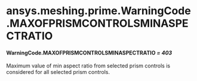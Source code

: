 <a id="ansys-meshing-prime-warningcode-maxofprismcontrolsminaspectratio"></a>

# ansys.meshing.prime.WarningCode.MAXOFPRISMCONTROLSMINASPECTRATIO

<a id="ansys.meshing.prime.WarningCode.MAXOFPRISMCONTROLSMINASPECTRATIO"></a>

#### WarningCode.MAXOFPRISMCONTROLSMINASPECTRATIO *= 403*

Maximum value of min aspect ratio from selected prism controls is considered for all selected prism controls.

<!-- !! processed by numpydoc !! -->
